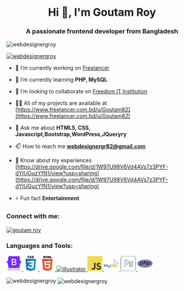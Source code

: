 <h1 align="center">Hi 👋, I'm Goutam Roy</h1>
<h3 align="center">A passionate frontend developer from Bangladesh</h3>

<p align="left"> <img src="https://komarev.com/ghpvc/?username=webdesignergroy&label=Profile%20views&color=0e75b6&style=flat" alt="webdesignergroy" /> </p>

<p align="left"> <a href="https://github.com/ryo-ma/github-profile-trophy"><img src="https://github-profile-trophy.vercel.app/?username=webdesignergroy" alt="webdesignergroy" /></a> </p>

- 🔭 I’m currently working on [Freelancer](https://www.freelancer.com.bd/u/Goutam82)

- 🌱 I’m currently learning **PHP, MySQL**

- 👯 I’m looking to collaborate on [Freedom IT Institution](https://freedomitinstitutions.com/)

- 👨‍💻 All of my projects are available at [https://www.freelancer.com.bd/u/Goutam82](https://www.freelancer.com.bd/u/Goutam82)

- 💬 Ask me about **HTML5, CSS, Javascript,Bootstrap,WordPress,JQueryry**

- 📫 How to reach me **webdesignergr82@gmail.com**

- 📄 Know about my experiences [https://drive.google.com/file/d/1W97U98V6Vd4AVs7z3PYF-dYIUGuzYfN1/view?usp=sharing](https://drive.google.com/file/d/1W97U98V6Vd4AVs7z3PYF-dYIUGuzYfN1/view?usp=sharing)

- ⚡ Fun fact **Entertainment**

<h3 align="left">Connect with me:</h3>
<p align="left">
<a href="https://linkedin.com/in/goutam roy" target="blank"><img align="center" src="https://raw.githubusercontent.com/rahuldkjain/github-profile-readme-generator/master/src/images/icons/Social/linked-in-alt.svg" alt="goutam roy" height="30" width="40" /></a>
</p>

<h3 align="left">Languages and Tools:</h3>
<p align="left"> <a href="https://getbootstrap.com" target="_blank" rel="noreferrer"> <img src="https://raw.githubusercontent.com/devicons/devicon/master/icons/bootstrap/bootstrap-plain-wordmark.svg" alt="bootstrap" width="40" height="40"/> </a> <a href="https://www.w3schools.com/css/" target="_blank" rel="noreferrer"> <img src="https://raw.githubusercontent.com/devicons/devicon/master/icons/css3/css3-original-wordmark.svg" alt="css3" width="40" height="40"/> </a> <a href="https://www.w3.org/html/" target="_blank" rel="noreferrer"> <img src="https://raw.githubusercontent.com/devicons/devicon/master/icons/html5/html5-original-wordmark.svg" alt="html5" width="40" height="40"/> </a> <a href="https://www.adobe.com/in/products/illustrator.html" target="_blank" rel="noreferrer"> <img src="https://www.vectorlogo.zone/logos/adobe_illustrator/adobe_illustrator-icon.svg" alt="illustrator" width="40" height="40"/> </a> <a href="https://developer.mozilla.org/en-US/docs/Web/JavaScript" target="_blank" rel="noreferrer"> <img src="https://raw.githubusercontent.com/devicons/devicon/master/icons/javascript/javascript-original.svg" alt="javascript" width="40" height="40"/> </a> <a href="https://www.mysql.com/" target="_blank" rel="noreferrer"> <img src="https://raw.githubusercontent.com/devicons/devicon/master/icons/mysql/mysql-original-wordmark.svg" alt="mysql" width="40" height="40"/> </a> <a href="https://www.photoshop.com/en" target="_blank" rel="noreferrer"> <img src="https://raw.githubusercontent.com/devicons/devicon/master/icons/photoshop/photoshop-line.svg" alt="photoshop" width="40" height="40"/> </a> <a href="https://www.php.net" target="_blank" rel="noreferrer"> <img src="https://raw.githubusercontent.com/devicons/devicon/master/icons/php/php-original.svg" alt="php" width="40" height="40"/> </a> </p>

<p><img align="left" src="https://github-readme-stats.vercel.app/api/top-langs?username=webdesignergroy&show_icons=true&locale=en&layout=compact" alt="webdesignergroy" /></p>

<p>&nbsp;<img align="center" src="https://github-readme-stats.vercel.app/api?username=webdesignergroy&show_icons=true&locale=en" alt="webdesignergroy" /></p>
